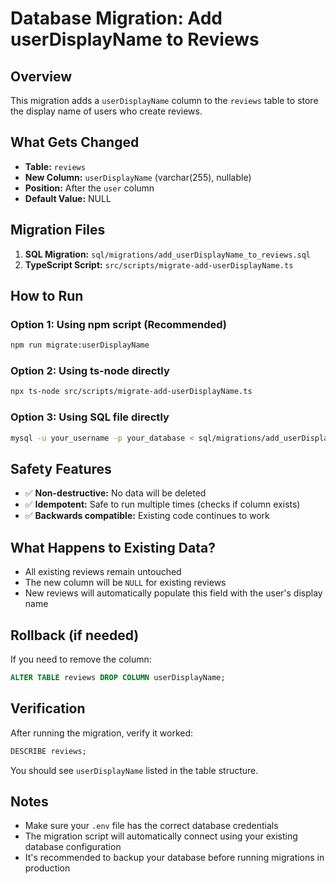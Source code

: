 # Database Migration: Add userDisplayName to Reviews

## Overview
This migration adds a `userDisplayName` column to the `reviews` table to store the display name of users who create reviews.

## What Gets Changed
- **Table:** `reviews`
- **New Column:** `userDisplayName` (varchar(255), nullable)
- **Position:** After the `user` column
- **Default Value:** NULL

## Migration Files
1. **SQL Migration:** `sql/migrations/add_userDisplayName_to_reviews.sql`
2. **TypeScript Script:** `src/scripts/migrate-add-userDisplayName.ts`

## How to Run

### Option 1: Using npm script (Recommended)
```bash
npm run migrate:userDisplayName
```

### Option 2: Using ts-node directly
```bash
npx ts-node src/scripts/migrate-add-userDisplayName.ts
```

### Option 3: Using SQL file directly
```bash
mysql -u your_username -p your_database < sql/migrations/add_userDisplayName_to_reviews.sql
```

## Safety Features
- ✅ **Non-destructive:** No data will be deleted
- ✅ **Idempotent:** Safe to run multiple times (checks if column exists)
- ✅ **Backwards compatible:** Existing code continues to work

## What Happens to Existing Data?
- All existing reviews remain untouched
- The new column will be `NULL` for existing reviews
- New reviews will automatically populate this field with the user's display name

## Rollback (if needed)
If you need to remove the column:
```sql
ALTER TABLE reviews DROP COLUMN userDisplayName;
```

## Verification
After running the migration, verify it worked:
```sql
DESCRIBE reviews;
```

You should see `userDisplayName` listed in the table structure.

## Notes
- Make sure your `.env` file has the correct database credentials
- The migration script will automatically connect using your existing database configuration
- It's recommended to backup your database before running migrations in production

